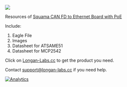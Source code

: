 ![](https://www.longan-labs.cc/media/wysiwyg/Categories/Categories-31.png)

Resources of [Squama CAN FD to Ethernet Board with PoE](https://www.longan-labs.cc/1050003.html)

Include:

1. Eagle File
2. Images
3. Datasheet for ATSAME51
4. Datasheet for MCP2542

Click on [Longan-Labs.cc](https://www.longan-labs.cc/) to get the product you need.

Contact [support@longan-labs.cc](support@longan-labs.cc) if you need help.

[![Analytics](https://ga-beacon.appspot.com/UA-101965714-1/Squama_CAN_FD_Resources)](https://github.com/igrigorik/ga-beacon)
